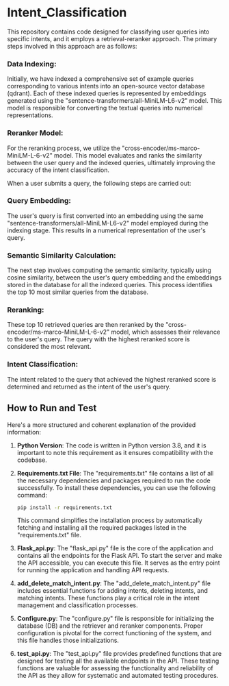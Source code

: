 # Intent_Classification
This repository contains code designed for classifying user queries into specific intents, and it employs a retrieval-reranker approach. The primary steps involved in this approach are as follows:

### Data Indexing: 
Initially, we have indexed a comprehensive set of example queries corresponding to various intents into an open-source vector database (qdrant). Each of these indexed queries is represented by embeddings generated using the "sentence-transformers/all-MiniLM-L6-v2" model. This model is responsible for converting the textual queries into numerical representations.

### Reranker Model: 
For the reranking process, we utilize the "cross-encoder/ms-marco-MiniLM-L-6-v2" model. This model evaluates and ranks the similarity between the user query and the indexed queries, ultimately improving the accuracy of the intent classification.

When a user submits a query, the following steps are carried out:

### Query Embedding: 
The user's query is first converted into an embedding using the same "sentence-transformers/all-MiniLM-L6-v2" model employed during the indexing stage. This results in a numerical representation of the user's query.

### Semantic Similarity Calculation: 
The next step involves computing the semantic similarity, typically using cosine similarity, between the user's query embedding and the embeddings stored in the database for all the indexed queries. This process identifies the top 10 most similar queries from the database.

### Reranking: 
These top 10 retrieved queries are then reranked by the "cross-encoder/ms-marco-MiniLM-L-6-v2" model, which assesses their relevance to the user's query. The query with the highest reranked score is considered the most relevant.

### Intent Classification: 
The intent related to the query that achieved the highest reranked score is determined and returned as the intent of the user's query.

## How to Run and Test
Here's a more structured and coherent explanation of the provided information:

1. **Python Version**: The code is written in Python version 3.8, and it is important to note this requirement as it ensures compatibility with the codebase.

2. **Requirements.txt File**: The "requirements.txt" file contains a list of all the necessary dependencies and packages required to run the code successfully. To install these dependencies, you can use the following command:
   
   ```bash
   pip install -r requirements.txt
   ```

   This command simplifies the installation process by automatically fetching and installing all the required packages listed in the "requirements.txt" file.

3. **Flask_api.py**: The "flask_api.py" file is the core of the application and contains all the endpoints for the Flask API. To start the server and make the API accessible, you can execute this file. It serves as the entry point for running the application and handling API requests.

4. **add_delete_match_intent.py**: The "add_delete_match_intent.py" file includes essential functions for adding intents, deleting intents, and matching intents. These functions play a critical role in the intent management and classification processes.

5. **Configure.py**: The "configure.py" file is responsible for initializing the database (DB) and the retriever and reranker components. Proper configuration is pivotal for the correct functioning of the system, and this file handles those initializations.

6. **test_api.py**: The "test_api.py" file provides predefined functions that are designed for testing all the available endpoints in the API. These testing functions are valuable for assessing the functionality and reliability of the API as they allow for systematic and automated testing procedures.



